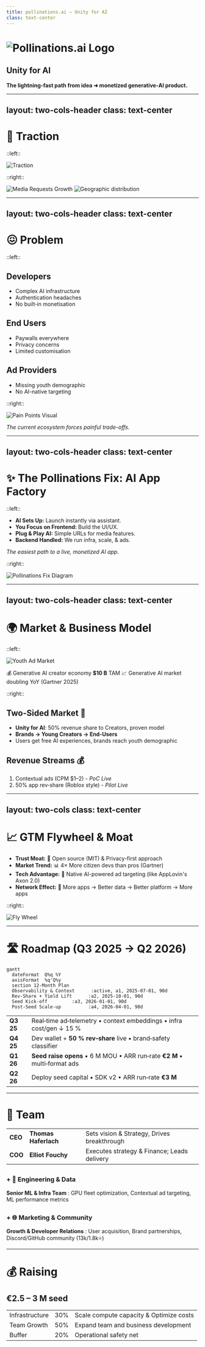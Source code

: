 ```yaml
---
title: pollinations.ai — Unity for AI
class: text-center
---
```


# ![Pollinations.ai Logo](/media/pollinations-ai-logo.png)

## Unity for AI

**The lightning‑fast path from idea ➜ monetized generative‑AI product.**

<!--
SLIDE GUIDANCE:
- Explain why Pollinations name is not a good fit
-->

---
layout: two-cols-header
class: text-center
---

# <span class="bg-blue-600 text-white p-2 rounded">**🚀 Traction**</span>

::left::

<img src="/media/traction_infoslide3.png" alt="Traction" class="w-3/4 mx-auto" />


::right::

<img src="/media/media_requests_per_day_genz.png" alt="Media Requests Growth" class="w-2/4 mx-auto mb-4" />

<img src="/media/piechart_countries_genz.png" alt="Geographic distribution" class="w-2/4 mx-auto" />

<!--
SLIDE GUIDANCE:
- Key Markets: 30% CN, 13% US, 13% EU, 6% IN
- China presence is significant - emphasize our global reach as differentiator
-->

---
layout: two-cols-header
class: text-center
---

# <span class="bg-red-600 text-white p-2 rounded">**😖 Problem**</span>

::left::

## Developers
* Complex AI infrastructure
* Authentication headaches
* No built‑in monetisation

## End Users
* Paywalls everywhere
* Privacy concerns
* Limited customisation

## Ad Providers
* Missing youth demographic
* No AI-native targeting

::right::

<img src="/media/paintpointsgenz.png" alt="Pain Points Visual" class="w-7/8" />

*The current ecosystem forces painful trade-offs.*

<!--
SLIDE GUIDANCE:
- Frame problem as a dual pain point affecting both developers AND users
- Don't forget the AD providers. They are not reaching the indie creator apps. The money comes from there so they may be more important than the others in terms of priority/ or same importance
- The problem statement is clear - but could potentially add 1-2 concrete examples of developer/user friction
- Consider mentioning competition implicitly (without naming) by referencing their limitations (check context/parallels-unity-for-ai-and-others.md for more detail)
-->

---
layout: two-cols-header
class: text-center
---

# <span class="bg-green-600 text-white p-2 rounded">✨ The Pollinations Fix: **AI App Factory**</span>

::left::

*   **AI Sets Up:** Launch instantly via assistant.
*   **You Focus on Frontend:** Build the UI/UX.
*   **Plug & Play AI:** Simple URLs for media features.
*   **Backend Handled:** We run infra, scale, & ads.

*The easiest path to a live, monetized AI app.*

::right::

<img src="/media/pollinations_fix_genz.png" alt="Pollinations Fix Diagram" class="w-mx mx-auto mt-4" />

<!--
SLIDE GUIDANCE:
- Synthesized from Alt 2 & 3.
- Kept "AI App Factory" (Alt 3).
- Used "AI Sets Up" (Alt 2/3) + "Launch instantly" (Alt 3 speed).
- Used "You Focus on Frontend" (Alt 2 developer role).
- Improved "Plug-in AI" to "Plug & Play AI" + "Simple URLs".
- Used "Backend Handled" (Alt 2 clarity) + "infra, scale & ads" (Alt 2/3 specifics).
- Kept strong tagline (Alt 3).
-->

<!-- SPEAKER NOTES:
- Developers use their AI coding assistant (integrated with our tools) to bootstrap projects from various starter kits (React, Unity, etc.), automating repo creation, config, and deployment.
- This frees the developer to concentrate *only* on building the user-facing application.
- Adding generative AI (image, text, audio) requires just simple HTTPS calls to our Edge APIs.
- Pollinations manages the entire backend: scalable hosting (e.g., GitHub Pages), CI/CD, model serving, security, auth, usage metering, and the monetization layer (serving ads, managing rev-share payouts). Zero server ops for the dev.
-->
---
layout: two-cols-header
class: text-center
---

# <span class="bg-purple-600 text-white p-2 rounded">**🌍 Market & Business Model**</span>

::left::

<img src="/media/youth-ad-market.png" alt="Youth Ad Market" class="w-3/4 mx-auto my-4" />

💰 Generative AI creator economy **$10 B** TAM 📈 Generative AI market doubling YoY (Gartner 2025)

::right::

## Two-Sided Market 🔄

* **Unity for AI**: 50% revenue share to Creators, proven model
* **Brands → Young Creators → End-Users**
* Users get free AI experiences, brands reach youth demographic

## Revenue Streams 💰

1. Contextual ads (CPM \$1–2) - *PoC Live*
2. 50% app rev‑share (Roblox style) - *Pilot Live*


<!--
SLIDE GUIDANCE:
In Pollinations.AI’s ecosystem, the core two sides are:
* **Affiliates (Creators):** developers and hobbyists who embed generative-AI media (with referral links) into their apps ~[Tipalti](https://tipalti.com/en-uk/affiliate-hub/affiliate-network/?utm_source=chatgpt.com)~
* **Advertisers (Brands):** companies supplying those referral links and paying for conversions 

**End-user:** Consumer
**Creator:** Affiliate
**Brand:** Advertiser
**Us:** Platform

- Exploring extra revenue stream (TBC from Q2 2026)
   1. Micro‑purchases (stickers, tokens)
   2. Premium tiers (SLA, bigger models)
   3. Data monetisation (e.g. user data for training)
- Untapped / Developping market
- Potential positioning options from parallels doc: "GIPHY-meets-AdSense for AI", "Unsplash for AI—monetised out-of-the-box"
- Unity, AppLovin, and other platforms demonstrate lightweight SDKs with embedded ads are proven high-margin models
- Consider adding slide on how we're better/differently positioned than Unity/AppLovin for AI era (AI-native, better targeting)
-->

---
layout: two-cols
class: text-center
---

# <span class="bg-yellow-600 text-white p-2 rounded">📈 **GTM Flywheel & Moat**</span>

* **Trust Moat:** 📖 Open source (MIT) & Privacy-first approach
* **Market Trend:** 📊 4× More citizen devs than pros (Gartner)
* **Tech Advantage:** 🧠 Native AI-powered ad targeting (like AppLovin's Axon 2.0)
* **Network Effect:** 🔄 More apps → Better data → Better platform → More apps

::right::

<img src="/media/fly-wheel-genz.png" alt="Fly Wheel" class="w-2/3 mx-auto my-4" />

<!--
SLIDE GUIDANCE:
- Unity generates $1.2B (66%) from ads via lightweight SDK with rev-share - directly parallel to our model
- potentially the best slide to add competition
- one of our principle moats is that devs are embedding us in their open source repositories, making youtube videos, and spreading the word organically. discord bots in many guilds...
- Consider adding from parallels doc: "Anyone who can type a prompt is a potential Pollinations integrator" (maybe previous slide)
- Consider adding IDC forecast: 750M new cloud-native apps by 2026 - huge TAM expansion (previous slide?)
- Ad unit options to consider highlighting: native widgets, brand overlays, performance link ads
-->


---

# <span class="bg-indigo-600 text-white p-2 rounded">**🛣️ Roadmap (Q3 2025 → Q2 2026)**</span>

```mermaid
gantt
  dateFormat  Q%q %Y
  axisFormat  %q'Q%y
  section 12‑Month Plan
  Observability & Context      :active, a1, 2025-07-01, 90d
  Rev‑Share + Yield Lift      :a2, 2025-10-01, 90d
  Seed Kick‑off         :a3, 2026-01-01, 90d
  Post‑Seed Scale‑up          :a4, 2026-04-01, 90d
```

|           |                                                                           |
| --------- | ------------------------------------------------------------------------- |
| **Q3 25** | Real‑time ad‑telemetry • context embeddings • infra cost/gen ↓ 15 %       |
| **Q4 25** | Dev wallet + **50 % rev‑share** live • brand‑safety classifier            |
| **Q1 26** | **Seed raise opens** • 6 M MOU • ARR run‑rate **€2 M** • multi‑format ads |
| **Q2 26** | Deploy seed capital • SDK v2 • ARR run‑rate **€3 M**                      |

<!--
SLIDE GUIDANCE:
-->

---

# <span class="bg-pink-600 text-white p-2 rounded">👥 **Team**</span>

|         |                      |                                             |
| ------- | -------------------- | ------------------------------------------- |
| **CEO** | **Thomas Haferlach** | Sets vision & Strategy, Drives breakthrough |
| **COO** | **Elliot Fouchy**    | Executes strategy & Finance; Leads delivery |

## 

### **+ 🧠 Engineering & Data**  
**Senior ML & Infra Team** : GPU fleet optimization, Contextual ad targeting, ML performance metrics

##
### **+ 🌐 Marketing & Community**
**Growth & Developer Relations** : User acquisition, Brand partnerships, Discord/GitHub community (13k/1.8k⭐)

<!--
SLIDE GUIDANCE:
- Collaboration: The founders share a long history of collaboration, having worked together on various technology and creative projects for more than a decade, building strong synergy and shared vision.
-->

---

# <span class="bg-teal-600 text-white p-2 rounded">**💰 Raising**</span>

## **€2.5 – 3 M seed**

|                |     |                                         |
| -------------- | --- | --------------------------------------- |
| Infrastructure | 30% | Scale compute capacity & Optimize costs |
| Team Growth    | 50% | Expand team and business development    |
| Buffer         | 20% | Operational safety net                  |

<!--
SLIDE GUIDANCE:
- Add purpose column to provide context for each allocation
- Keep consistent with financial presentation style
-->

